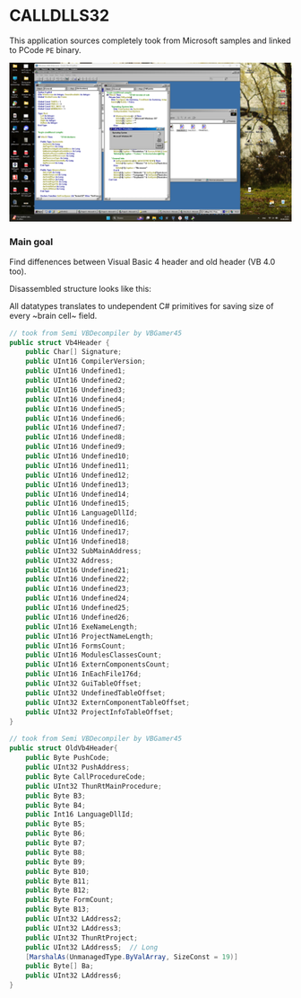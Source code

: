 # CALLDLLS32
This application sources completely took from Microsoft samples and linked to PCode `PE`
binary.

<img src="vb4proj32dbg.png">

### Main goal
Find diffenences between Visual Basic 4 header and old header (VB 4.0 too).

Disassembled structure looks like this:

All datatypes translates to undependent C# primitives
for saving size of every ~brain cell~ field.
```csharp
// took from Semi VBDecompiler by VBGamer45
public struct Vb4Header {
    public Char[] Signature;
    public UInt16 CompilerVersion;
    public UInt16 Undefined1;
    public UInt16 Undefined2;
    public UInt16 Undefined3;
    public UInt16 Undefined4;
    public UInt16 Undefined5;
    public UInt16 Undefined6;
    public UInt16 Undefined7;
    public UInt16 Undefined8;
    public UInt16 Undefined9;
    public UInt16 Undefined10;
    public UInt16 Undefined11;
    public UInt16 Undefined12;
    public UInt16 Undefined13;
    public UInt16 Undefined14;
    public UInt16 Undefined15;
    public UInt16 LanguageDllId;
    public UInt16 Undefined16;
    public UInt16 Undefined17;
    public UInt16 Undefined18;
    public UInt32 SubMainAddress;
    public UInt32 Address;
    public UInt16 Undefined21;
    public UInt16 Undefined22;
    public UInt16 Undefined23;
    public UInt16 Undefined24;
    public UInt16 Undefined25;
    public UInt16 Undefined26;
    public UInt16 ExeNameLength;
    public UInt16 ProjectNameLength;
    public UInt16 FormsCount;
    public UInt16 ModulesClassesCount;
    public UInt16 ExternComponentsCount;
    public UInt16 InEachFile176d;
    public UInt32 GuiTableOffset;
    public UInt32 UndefinedTableOffset;
    public UInt32 ExternComponentTableOffset;
    public UInt32 ProjectInfoTableOffset;
}
```

```csharp
// took from Semi VBDecompiler by VBGamer45
public struct OldVb4Header{
    public Byte PushCode;
    public UInt32 PushAddress;
    public Byte CallProcedureCode;
    public UInt32 ThunRtMainProcedure;
    public Byte B3;
    public Byte B4;
    public Int16 LanguageDllId;
    public Byte B5;
    public Byte B6;
    public Byte B7;
    public Byte B8;
    public Byte B9;
    public Byte B10;
    public Byte B11;
    public Byte B12;
    public Byte FormCount;
    public Byte B13;
    public UInt32 LAddress2;
    public UInt32 LAddress3;
    public UInt32 ThunRtProject;
    public UInt32 LAddress5;  // Long
    [MarshalAs(UnmanagedType.ByValArray, SizeConst = 19)]
    public Byte[] Ba;
    public UInt32 LAddress6;
} 
```


